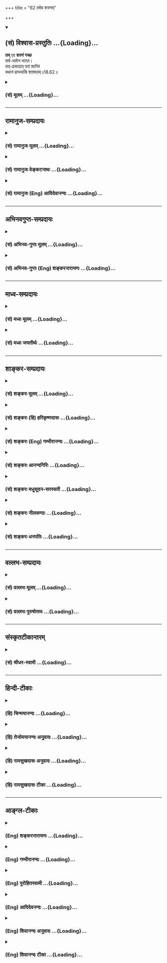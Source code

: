 +++
title = "62 तमेव शरणम्"

+++
<div class="js_include" newlevelforh1="2" title="(सं) विश्वास-प्रस्तुतिः" unfilled url="/mahAbhAratam/shlokashaH/06-bhIShma-parva/03-bhagavad-gItA-parva/saMskRtam/vishvAsa-prastutiH/18_moxa-saMnyAsa-yogaH/62_tameva_sharaNam.md">
<details open><summary><h2>(सं) विश्वास-प्रस्तुतिः ...{Loading}...</h2></summary>

**तम्** एव **शरणं गच्छ**  
सर्व-भावेन भारत।  
तत्-प्रसादात् परां शान्तिं  
स्थानं प्राप्स्यसि शाश्वतम्॥18.62॥
</details>
</div>
<div class="js_include collapsed" newlevelforh1="3" title="(सं) मूलम्" unfilled url="/mahAbhAratam/shlokashaH/06-bhIShma-parva/03-bhagavad-gItA-parva/saMskRtam/mUlam/18_moxa-saMnyAsa-yogaH/62_tameva_sharaNam.md">
<details><summary><h3>(सं) मूलम् ...{Loading}...</h3></summary>

तमेव शरणं गच्छ सर्वभावेन भारत।  
तत्प्रसादात्परां शान्तिं स्थानं प्राप्स्यसि शाश्वतम्।।18.62।।
</details>
</div>


_________________
## रामानुज-सम्प्रदायः
<div class="js_include collapsed" newlevelforh1="3" title="(सं) रामानुजः मूलम्" unfilled url="/mahAbhAratam/shlokashaH/06-bhIShma-parva/03-bhagavad-gItA-parva/saMskRtam/rAmAnujaH/mUlam/18_moxa-saMnyAsa-yogaH/62_tameva_sharaNam.md">
<details><summary><h3>(सं) रामानुजः मूलम् ...{Loading}...</h3></summary>

।।18.62।। यस्माद् एवं तस्मात् **तम् एव** सर्वस्य प्रशासितारम्
आश्रितवात्सल्येन त्वत्सारथ्ये अवस्थितम्इत्थं कुरु इति च प्रशासितारं मां
**सर्वभावेन** सर्वात्मना **शरणं गच्छ** अनुवर्तस्व। अन्यथा
तन्मायाप्रेरितेन अज्ञेन त्वया युद्धादिकरणम् अवर्जनीयम्; तथा सति नष्टो
भविष्यसि। अतो मदुक्तप्रकारेण युद्धादिकं कुरु इत्यर्थः। एवं कुर्वाणः
**तत्प्रसादात् परां शान्तिं** सर्वकर्मबन्धोपशमनं **शाश्वतं** च **स्थानं
प्राप्स्यसि।** यद् अभिधीयते श्रुतिशतैः -- तद्विष्णोः परमं पदं सदा
पश्यन्ति सूरयः। (ऋ॰ सं॰ 1।2।6।5)ते ह नाकं महिमानः सचन्त यत्र पूर्वे
साध्याः सन्ति देवाः। (यजुः सं॰ 31।16)यत्र ऋषयः प्रथमजा ये पुराणाः। परेण
नाकं विहितं गुहायाम् (महाना॰ 8।14)यो अस्याध्यक्षः परमे व्योमन्। (ऋ॰ सं॰
8।7।17।7)अथ यदतः परो दिवो ज्योतिर्दीप्यते (छ॰ उ॰ 3।13।7)सोऽध्वनः
पारमाप्नोति तद्विष्णोः परमं पदम् (क॰ उ॰ 3।9) इत्यादिभिः।

</details>
</div>
<div class="js_include collapsed" newlevelforh1="3" title="(सं) रामानुजः वेङ्कटनाथः" unfilled url="/mahAbhAratam/shlokashaH/06-bhIShma-parva/03-bhagavad-gItA-parva/saMskRtam/rAmAnujaH/venkaTanAthaH/18_moxa-saMnyAsa-yogaH/62_tameva_sharaNam.md">
<details><summary><h3>(सं) रामानुजः वेङ्कटनाथः ...{Loading}...</h3></summary>

  
  
।।18.62।। स्वतन्त्रे स्वमायया प्रेरयति; परतन्त्रस्तां कथं निस्तरेत्
इत्यत्रोत्तरंतमेव शरणम् इति श्लोक इत्याह --
एतन्मायानिवृत्तिहेतुमाहेति। यस्मादेवम् -- अन्यथाऽपि बुद्ध्या
निवर्तितुमशक्यत्वादित्यर्थः; सर्वस्येश्वराधीनत्वादिति वा। तमेव इत्यनेन
मायां कोऽन्यो निवर्तयितुं शक्नोतीति सूचितमित्याह -- सर्वस्य
प्रशासितारमिति। अत्यन्तस्वतन्त्रः स एव हीदानीं रथिनस्तव सारथित्वेन
परतन्त्रः प्रशास्तीत्यभिप्रायेणआश्रितवात्सल्येनेत्यादिकमुक्तम्।
एवमनुवर्तनीयत्वाय परत्वं सौलभ्यं च दर्शितम्। भावशब्दोऽत्र मनोवृत्तिपर
इत्याहसर्वात्मनेति। सर्वप्रकारेणेति वाऽर्थः। तेनवासुदेवः सर्वम् \[7।19\]
इत्युक्तप्रक्रिययाऽन्तर्यामित्वेनोपदेष्टृत्वेन
प्राप्यत्वप्रापकत्वादिभिश्चैक एवावस्थित इत्यनुसन्धानं वा विवक्षितम्।
अत्र शरणशब्द उपदेशादिमुखेन गोप्तृविषयः तेनैव द्वारेणोपायपरो वा।
यथोपदिष्टकरणमेवात्र शरणागतिरित्यभिप्रायेणाऽऽह --
सर्वात्मनाऽनुवर्तस्वेति। न श्रोष्यसिन योत्स्ये
इत्युक्तनिषेधपरत्वादनुवर्तनमेवात्र शरणागतिरिति दर्शयितुं प्रकृतेन
विपर्यये प्रत्यवायेन योजयति -- अन्यथापीति। प्रकृतोपयोगेनानुवृत्तिं
विशिंषन् विवक्षितमुपसंहरति -- अतस्तदुक्तप्रकारेणेति।
स्ववर्णाश्रमानरूपतदाज्ञानुवर्तनमेव हि तत्प्रीणनमिति भावः।  
  
उक्तानुवृत्तिं प्रसादहेतुतयोत्तरार्धेन योजयति -- एवं
कुर्वाणस्तत्प्रसादादिति। मत्प्रसादात् \[18।5658\] इत्युक्त
एवार्थःतत्प्रसादात् इत्यत्र निर्दिष्टः। तत्रोक्तं सर्वदुर्गतरणमिह परा
शान्तिः। शान्तेश्चात्र परत्वं
निवृत्तजातीयकारणसामानाधिकरण्यविरहेणापुनरङ्कुरत्वमित्यभिप्रायेणाऽऽहसर्वकर्मेति।
सर्वकर्मबन्धोपशमपरशान्तिशब्देन अनिष्टनिवृत्तिरुक्ता। स्थानं प्राप्स्यसि
इति इष्टप्राप्तिरुच्यते। शाश्वतशब्देन ब्रह्मादिस्थानव्यवच्छेदः।
मूलप्रकृतिः सूक्ष्मावस्था; मुक्तप्राप्यस्थानमिति केचित् सत्यलोकादिष्वेव
वैष्णवस्थानमिति चापरे तत्स्थानशब्दस्य मुख्यार्थस्वीकाराय; वादिक्षेपाय
चाप्राकृतस्थानं श्रुतिभिरुपपादयति -- यदभिधीयत इति। अधीतवेदानां
सम्प्रतिपत्त्यतिशयार्थंश्रुतिशतैरित्युक्तम्। एतेन कारणश्रुतीनां
एकमेवाद्वितीयम् \[छां.उ.6।2।1\] इत्यादीनां
स्रक्ष्यमाणकार्यप्रपञ्चमात्रप्रलयपरत्वं बहुश्रुत्यविरोधाय
दर्शितम्। तद्विष्णोः इति वाक्यं प्रत्येकं सदापश्यदनेकसूरिविशिष्टविधिपरं;
कृत्स्नस्याप्राप्तत्वात्। विष्णोः इति वैयधिकरण्याच्च नात्र स्वरूपपरता
युक्ता। यत्र पूर्वे साध्याः सन्ति इत्यत्राप्यनवच्छेदान्नित्यं सन्तीति
सिद्धम्। अत्र चशाश्वतं स्थानम् इति निर्दिष्टं परमात्मन एव स्थानमिति
प्रकरणान्तरे व्यक्तम्। रम्याणि कामचाराणि (दिव्यानि कामचारीणि) विमानानि
सभास्तथा। आक्रीडा विविधा राजन् पद्मिन्यश्चामलोदकाः। एते वै निरयास्तात
स्थानस्य परमात्मनः \[म.भा.12।198।411\] इति। आह च भगवान् पराशरः --
एकान्तिनः सदा ब्रह्मध्यायिनो योगिनो हि ये। तेषां तत्परमं स्थानं यद्वै
पश्यन्ति सूरयः \[वि.पु.1।6।39\] इति।  
  

</details>
</div>
<div class="js_include collapsed" newlevelforh1="3" title="(सं) रामानुजः (Eng) आदिदेवानन्दः" unfilled url="/mahAbhAratam/shlokashaH/06-bhIShma-parva/03-bhagavad-gItA-parva/saMskRtam/rAmAnujaH/english/AdidevAnandaH/18_moxa-saMnyAsa-yogaH/62_tameva_sharaNam.md">
<details><summary><h3>(सं) रामानुजः (Eng) आदिदेवानन्दः ...{Loading}...</h3></summary>

18.62 Such being the case, take refuge with all your heart
(Sarvabhavena), by every disposition of your body, senses and mind
(Sarvatmana) in Him - Him, the ruler of all, who has become your charioteer out of compassion for dependents, and who orders you, 'Act thus' and so on. Even if you do not do so now, fighting in battle etc.,
is inevitable for you who are ignorant and actuated by His Maya, but then you will get ruined. Therefore, fight etc., in the manner which has
been explained by Him. Such is the meaning. Acting in this way, you will
attain supreme peace, release from all bondage, and the eternal abode.
Hundreds of Srutis declare it: 'That supreme place of Visnu which the
sages see' (Rg. S., 1.2.6.5); 'They become meritorious and reach this
heaven where Devas and Sadhyas dwell' (Tai. A., 3.12); 'Where dwell the
ancient sages, the first-born' (Tai.Sam., 4.7.13.1); 'The supreme place
above the paradise in the heart of the Supreme Heaven' (Ma. Na., 8.14);
'He who is in the Supreme Heaven and presides over this' (Rg. S.,
8.7.17.7); 'Now that light which shines above this Supreme Heaven' (Cha.
U., 3.13.7); and 'He reaches the end of the journey, the Highest abode
of Visnu' (Ka. U., 3.9).

</details>
</div>


_________________
## अभिनवगुप्त-सम्प्रदायः
<div class="js_include collapsed" newlevelforh1="3" title="(सं) अभिनव-गुप्तः मूलम्" unfilled url="/mahAbhAratam/shlokashaH/06-bhIShma-parva/03-bhagavad-gItA-parva/saMskRtam/abhinava-guptaH/mUlam/18_moxa-saMnyAsa-yogaH/62_tameva_sharaNam.md">
<details><summary><h3>(सं) अभिनव-गुप्तः मूलम् ...{Loading}...</h3></summary>

।।18.61 -- 18.62।। ईश्वर इति। तमेवेति। एष ईश्वरः परमात्मा अवश्यं शरणत्वेन
ग्राह्यः। तत्र हि अधिष्ठातरि कर्तरि +++(omits कर्तरि )+++ बोद्धरि स्वात्ममये
विमृष्टे +++(;N विस्पष्टे )+++ ; न कर्माणि स्थतिभाञ्जि भवन्ति। न हि
निशिततरनखरकोटिविदारितसमदकरिकरटगलितमुक्ताफलनिकरपरिकरप्रकाशितप्रतापमहसि (
omits -- परिकर -- ) सिंहकिशोरके गुहामधितिष्ठति चपलमनसो
विद्रवणमात्रबलशालिनो हरिणपोतकाः +++(K हिरण -- )+++ स्वैरं
स्वव्यापारपरिशीलनापटुभावमवलंबन्ते इति। तमेव शरणं गच्च्छइत्युपक्रम्य
मत्प्रसादात् इति निर्वाहवाक्यमभिदधत् भगवान् परमात्मानम् ईश्वरं वासुदेवं
च एकतया योजयति इति।

</details>
</div>
<div class="js_include collapsed" newlevelforh1="3" title="(सं) अभिनव-गुप्तः (Eng) शङ्करनारायणः" unfilled url="/mahAbhAratam/shlokashaH/06-bhIShma-parva/03-bhagavad-gItA-parva/saMskRtam/abhinava-guptaH/english/shankaranArAyaNaH/18_moxa-saMnyAsa-yogaH/62_tameva_sharaNam.md">
<details><summary><h3>(सं) अभिनव-गुप्तः (Eng) शङ्करनारायणः ...{Loading}...</h3></summary>

18.61-62 Isvarah etc. Tam eva etc. This Lord, the Supreme Self, must be
taken hold of as refuge. When that Supreme Ruler, the \[real\]
Agent-of-all-actions, the \[real\] Knower, the very Self of your own, is
reflected upon, there (in the heart) the \[effects of\] actions do not
enjoy any locus standi. Indeed, the deer-calves which are of wavering
mind \[by nature\] and are noted only for their power of running away to
escape, do not take recourse to their skill in pursuing freely their
\[usual\] activities while there dwells in the \[nearby\] cave a
loin-calf, the glory of whose valour has been made evident by the
accessories in the form of the heaps of pearls scattered from the
elephants' temples broken upon with the very sharp edges of his
(lion-calf's) excellent claws. By the cocluding statement that commences
'To Him alone you must go for refuge' and \[runs\] as 'Through My Grace
etc.', the Bhagavat indicates the Lord Supreme Self, and Vasudeva krsna
to be identical.

</details>
</div>


_________________
## माध्व-सम्प्रदायः
<div class="js_include collapsed" newlevelforh1="3" title="(सं) मध्वः मूलम्" unfilled url="/mahAbhAratam/shlokashaH/06-bhIShma-parva/03-bhagavad-gItA-parva/saMskRtam/madhvaH/mUlam/18_moxa-saMnyAsa-yogaH/62_tameva_sharaNam.md">
<details><summary><h3>(सं) मध्वः मूलम् ...{Loading}...</h3></summary>

।।18.62।। परोक्षवचनं तु द्रोणं प्रति भीमवचनवत्।

</details>
</div>
<div class="js_include collapsed" newlevelforh1="3" title="(सं) मध्वः जयतीर्थः" unfilled url="/mahAbhAratam/shlokashaH/06-bhIShma-parva/03-bhagavad-gItA-parva/saMskRtam/madhvaH/jayatIrthaH/18_moxa-saMnyAsa-yogaH/62_tameva_sharaNam.md">
<details><summary><h3>(सं) मध्वः जयतीर्थः ...{Loading}...</h3></summary>

।।18.62।। ईश्वरः सर्वभूतानां हृद्देशेऽर्जुन तिष्ठति \[18।61\]तमेव शरणं
गच्छ तत्प्रसादात् इत्यादिरूपात्परोक्षवचनात्कृष्णस्यानीश्वरत्वं प्रतीयते।
तन्निराकर्तुमाह -- **परोक्षे**ति।
निश्चितार्थत्वाभिप्रायेणान्यथासिद्धमिति शेषः।

</details>
</div>


_________________
## शाङ्कर-सम्प्रदायः
<div class="js_include collapsed" newlevelforh1="3" title="(सं) शङ्करः मूलम्" unfilled url="/mahAbhAratam/shlokashaH/06-bhIShma-parva/03-bhagavad-gItA-parva/saMskRtam/shankaraH/mUlam/18_moxa-saMnyAsa-yogaH/62_tameva_sharaNam.md">
<details><summary><h3>(सं) शङ्करः मूलम् ...{Loading}...</h3></summary>

।।18.62।। --,**तमेव** ईश्वरं **शरणम्** आश्रयं संसारार्तिहरणार्थं
**गच्छ** आश्रय **सर्वभावेन** सर्वात्मना हे **भारत।** ततः
**तत्प्रसादात्** ईश्वरानुग्रहात् **परां** प्रकृष्टां **शान्तिम्** उपरतिं
**स्थानं** च मम विष्णोः परमं पदं प्राप्स्यसि **शाश्वतं** नित्यम्।।

</details>
</div>
<div class="js_include collapsed" newlevelforh1="3" title="(सं) शङ्करः (हि) हरिकृष्णदासः" unfilled url="/mahAbhAratam/shlokashaH/06-bhIShma-parva/03-bhagavad-gItA-parva/saMskRtam/shankaraH/hindI/harikRShNadAsaH/18_moxa-saMnyAsa-yogaH/62_tameva_sharaNam.md">
<details><summary><h3>(सं) शङ्करः (हि) हरिकृष्णदासः ...{Loading}...</h3></summary>

।।18.62।। हे भारत तू सर्वभावसे उस ईश्वरकी ही शरणमें जा अर्थात् संसारके
समस्त क्लेशोंका नाश करनेके लिये मन; वाणी और शरीरद्वारा सब प्रकारसे उस
ईश्वरका ही आश्रय ग्रहण कर। फिर उस ईश्वरके अनुग्रहसे परम -- उत्तम
शान्तिको; अर्थात् उपरतिको और शाश्वत स्थानको अर्थात् मुझ विष्णुके परम
नित्यधामको प्राप्त करेगा।

</details>
</div>
<div class="js_include collapsed" newlevelforh1="3" title="(सं) शङ्करः (Eng) गम्भीरानन्दः" unfilled url="/mahAbhAratam/shlokashaH/06-bhIShma-parva/03-bhagavad-gItA-parva/saMskRtam/shankaraH/english/gambhIrAnandaH/18_moxa-saMnyAsa-yogaH/62_tameva_sharaNam.md">
<details><summary><h3>(सं) शङ्करः (Eng) गम्भीरानन्दः ...{Loading}...</h3></summary>

18.62 Gaccha saranam, take refuge; tam eva, in Him, the Lord alone;
sarva-bhavena, with your whole being, for getting rid of your mundane
sufferings, O scion of the Bharata dynasty. Tat-prasadat, through His
grace, through God's grace; prapsyasi, you will attain; param, the
supreme; santim, Peace, the highest Tranillity; and the sasvatam,
eternal; sthanam, Abode, the supreme State of Mine who am Visnu.

</details>
</div>
<div class="js_include collapsed" newlevelforh1="3" title="(सं) शङ्करः आनन्दगिरिः" unfilled url="/mahAbhAratam/shlokashaH/06-bhIShma-parva/03-bhagavad-gItA-parva/saMskRtam/shankaraH/AnandagiriH/18_moxa-saMnyAsa-yogaH/62_tameva_sharaNam.md">
<details><summary><h3>(सं) शङ्करः आनन्दगिरिः ...{Loading}...</h3></summary>

।।18.62।। ईश्वरः सर्वाणि भूतानि प्रेरयति चेत्प्राप्तकैवल्यस्यापि
पुरुषकारस्यानर्थक्यमित्याशङ्क्याह -- **तमेवेति।** सर्वात्मना मनोवृत्त्या
वाचा कर्मणा चेत्यर्थः। ईश्वरस्यानुग्रहात्तत्त्वज्ञानोत्पत्तिपर्यन्तादिति
शेषः। मुक्तास्तिष्ठन्त्यस्मिन्निति स्थानम्।

</details>
</div>
<div class="js_include collapsed" newlevelforh1="3" title="(सं) शङ्करः मधुसूदन-सरस्वती" unfilled url="/mahAbhAratam/shlokashaH/06-bhIShma-parva/03-bhagavad-gItA-parva/saMskRtam/shankaraH/madhusUdana-sarasvatI/18_moxa-saMnyAsa-yogaH/62_tameva_sharaNam.md">
<details><summary><h3>(सं) शङ्करः मधुसूदन-सरस्वती ...{Loading}...</h3></summary>

।।18.62।। ईश्वरः सर्वभूतानि परतन्त्राणि प्रेरयति चेत्प्राप्तं
विधिप्रतिषेधशास्त्रस्य सर्वस्य पुरुषकारस्य चानर्थक्यमित्यत्राह --
तमेवेति। तमेवेश्वरं शरणंनामाश्रयं संसारसमुद्रोत्तरणार्थं गच्छ आश्रय।
सर्वभावेन सर्वात्मना मनसा वाचा कर्मणा च। हे भारत;
तत्प्रसादात्तस्यैवेश्वरस्यानुग्रहात्तत्त्वज्ञानोत्पत्तिपर्यन्तात्परां
शान्तिं सकार्याविद्यानिवृत्तिं
स्थानमद्वितीयस्वप्रकाशपरमानन्दरूपेणावस्थानं शाश्वतं नित्यं प्राप्स्यसि।

</details>
</div>
<div class="js_include collapsed" newlevelforh1="3" title="(सं) शङ्करः नीलकण्ठः" unfilled url="/mahAbhAratam/shlokashaH/06-bhIShma-parva/03-bhagavad-gItA-parva/saMskRtam/shankaraH/nIlakaNThaH/18_moxa-saMnyAsa-yogaH/62_tameva_sharaNam.md">
<details><summary><h3>(सं) शङ्करः नीलकण्ठः ...{Loading}...</h3></summary>

।।18.62।। तमेव ईश्वरं सर्वभावेन सर्वात्मना शरणमाश्रयं गच्छ श्रयस्व।
तत्प्रसादात् तदनुग्रहात्परां शान्तिमुपरतिं समाधिमितियावत्। तथा च
सूत्रंसमाधिसिद्धिरीश्वरप्रणिधानात् इति। स्थानं च परं विष्णोः पदं मोक्षं
शाश्वतं नित्यं प्राप्स्यसि।

</details>
</div>
<div class="js_include collapsed" newlevelforh1="3" title="(सं) शङ्करः धनपतिः" unfilled url="/mahAbhAratam/shlokashaH/06-bhIShma-parva/03-bhagavad-gItA-parva/saMskRtam/shankaraH/dhanapatiH/18_moxa-saMnyAsa-yogaH/62_tameva_sharaNam.md">
<details><summary><h3>(सं) शङ्करः धनपतिः ...{Loading}...</h3></summary>

।।18.62।। यस्मीदश्वर एव तत्तत्कर्मफलप्रदाता भ्रामयति तस्मात्तमेव ईश्वरं
शरणं आश्रयं संसारार्ति हरणार्थं सर्वभावेन सर्वात्मना मनसा वाचा कर्मणा च
गच्छ आश्रय। हेभारतेति संबोधयन् उत्तमवंशोद्भवस्त्वं योग्योऽसीति द्योतयति।
तत्प्रसादातात्तस्य सभ्यगाराधितस्येश्वरस्य प्रसादादनुग्रहात्परां
प्रकृष्टां शान्तिं अविद्योपशमरुपां सर्वानार्थनिवृत्तिस्थानं च
मुक्तास्तिष्ठन्ति यस्मिन्निति स्थानं मम विष्णोः परम पदं शाश्वतं
सदैकरसमवाप्यस्यसि।

</details>
</div>


_________________
## वल्लभ-सम्प्रदायः
<div class="js_include collapsed" newlevelforh1="3" title="(सं) वल्लभः मूलम्" unfilled url="/mahAbhAratam/shlokashaH/06-bhIShma-parva/03-bhagavad-gItA-parva/saMskRtam/vallabhaH/mUlam/18_moxa-saMnyAsa-yogaH/62_tameva_sharaNam.md">
<details><summary><h3>(सं) वल्लभः मूलम् ...{Loading}...</h3></summary>

।।18.62।। अतस्तमेव सर्वनियन्तारं सर्वेश्वरं शरण्यं गच्छ सर्वात्मना।
अन्यथा मत्प्रकृतिप्रेरितेन तु त्वया युद्धकरणमनिवार्यं भविष्यत्येवेति वरं
मदुक्तकरणम्। मत्प्रसादादेव परां शान्तिं शाश्वतं स्थानं च प्राप्स्यसि।
अतो भगवदाज्ञातः स्वधर्मकरणं मतं तथा सति न बन्धः स्यात्तदीयस्येति
निर्णयः।

</details>
</div>
<div class="js_include collapsed" newlevelforh1="3" title="(सं) वल्लभः पुरुषोत्तमः" unfilled url="/mahAbhAratam/shlokashaH/06-bhIShma-parva/03-bhagavad-gItA-parva/saMskRtam/vallabhaH/puruShottamaH/18_moxa-saMnyAsa-yogaH/62_tameva_sharaNam.md">
<details><summary><h3>(सं) वल्लभः पुरुषोत्तमः ...{Loading}...</h3></summary>

  
  
।।18.62।। मामज्ञात्वा मदाज्ञां चेन्न करोषि तदा हृदयस्थितेश्वरस्यैव शरणं
गच्छेत्याह -- तमेवेति। हे भारत सत्कुलोत्पन्नत्वादहङ्काररहित तं
पूर्वोक्तं हृदयस्थितमेव ईश्वरं सर्वभावेन सङ्कल्पविकल्पान् परित्यज्य
सर्वात्मना शरणं गच्छ; ततस्तत्प्रसादात् परां शान्तिं शाश्वतं नित्यं
स्थानं पूर्वश्लोकोक्तमक्षरात्मकं प्राप्स्यसि।  
  

</details>
</div>


_________________
## संस्कृतटीकान्तरम्
<div class="js_include collapsed" newlevelforh1="3" title="(सं) श्रीधर-स्वामी" unfilled url="/mahAbhAratam/shlokashaH/06-bhIShma-parva/03-bhagavad-gItA-parva/saMskRtam/shrIdhara-svAmI/18_moxa-saMnyAsa-yogaH/62_tameva_sharaNam.md">
<details><summary><h3>(सं) श्रीधर-स्वामी ...{Loading}...</h3></summary>

।।18.62।।**तमिति।** यस्मादेवं सर्वे जीवाः
परमेश्वरपरतन्त्रास्तस्मादहंकारं परित्यज्य सर्वभावेन सर्वात्मना
तमीश्वरमेव शरणं गच्छ। ततस्तस्यैव प्रसादात्परमामुपशान्तिं स्थानं च
पारमेश्वरं शाश्वतं नित्यं प्राप्स्यसि।

</details>
</div>


_________________
## हिन्दी-टीकाः
<div class="js_include collapsed" newlevelforh1="3" title="(हि) चिन्मयानन्दः" unfilled url="/mahAbhAratam/shlokashaH/06-bhIShma-parva/03-bhagavad-gItA-parva/hindI/chinmayAnandaH/18_moxa-saMnyAsa-yogaH/62_tameva_sharaNam.md">
<details><summary><h3>(हि) चिन्मयानन्दः ...{Loading}...</h3></summary>

।।18.62।। ईशावास्योपनिषद् के प्रथम मन्त्र का भावार्थ यह है कि यह
सम्पूर्ण जगत् ईश्वर से व्याप्त है। इसलिए; नामरूपों के भेद से दृष्टि
हटाकर अनन्त परमात्मा का आनन्दानुभव करो किसी के धन का लोभ मत करो।
गीतादर्शन का सारतत्त्व भी यही है। अहंकार का त्याग करके अपने कर्त्तव्य
करो यह तो मानो गीता का मूल मंत्र ही है। आत्मा और अनात्मा के मिथ्या
सम्बन्ध से ही कर्तृत्वाभिमानी जीव की उत्पत्ति होती है। यह जीव ही संसार
के दुखों को भोगता रहता है। अत; इससे अपनी मुक्ति के लिए अहंकार का
परित्याग करना चाहिए। यहाँ प्रश्न उपस्थित हो सकता है कि अहंकार का त्याग
कैसे करें इसके उत्तर में ईश्वरार्पण की भावना का वर्णन किया गया है।
पूर्वश्लोक में ही ईश्वर के स्वरूप को दर्शाया गया है। इसलिए; अब; भगवान्
श्रीकृष्ण अर्जुन से कहते हैं; तुम उसी हृदयस्थ ईश्वर की शरण में जाओ। शरण
में जाने का अर्थ है अभिमान एवं फलासक्ति का त्याग करके;
कर्माध्यक्षकर्मफलदाता ईश्वर का सतत स्मरण करते हुए कर्म करना। इसके
फलस्वरूप चित्त की शुद्धि प्राप्त होगी; जो आत्मज्ञान में सहायक होगी।
आत्मज्ञान की दृष्टि से शरण का अर्थ होगा समस्त अनात्म उपाधियों के
तादात्म्य को त्यागकर आत्मस्वरूप ईश्वर के साथ एकत्व का अनुभव करना। यह
शरणागति अपने सम्पूर्ण व्यक्तित्व के साथ ही हो सकती है (सर्वभावेन); अधूरे
हृदय से नहीं। राधा; हनुमान और प्रह्लाद जैसे भक्त इसके उदाहरण हैं। चित्त
की शुद्धि और आत्मानुभूति ही ईश्वर की कृपा अथवा प्रसाद है। जिस मात्रा
में; अनात्मा के साथ हमारा तादात्म्य निवृत्त होगा; उसी मात्रा में हमें
ईश्वर का यह प्रसाद प्राप्त होगा। भारत भरतवंश में जन्म लेने के कारण अर्जुन
का नाम भारत था। शब्द व्युत्पत्ति के अनुसार इसका अर्थ है वह पुरुष जो भा
अर्थात् प्रकाश (ज्ञान) में रत है। आध्यात्मिक ज्ञान के प्रकाश में रमने
वाले ऋषियों के कारण ही यह देश भारत कहा गया है। प्रकरण का उपसंहार करते हुए
भगवान् कहते हैं

</details>
</div>
<div class="js_include collapsed" newlevelforh1="3" title="(हि) तेजोमयानन्दः अनुवादः" unfilled url="/mahAbhAratam/shlokashaH/06-bhIShma-parva/03-bhagavad-gItA-parva/hindI/tejomayAnandaH/anuvAdaH/18_moxa-saMnyAsa-yogaH/62_tameva_sharaNam.md">
<details><summary><h3>(हि) तेजोमयानन्दः अनुवादः ...{Loading}...</h3></summary>

।।18.62।। हे भारत ! तुम सम्पूर्ण भाव से उसी (ईश्वर) की शरण में जाओ। उसके
प्रसाद से तुम परम शान्ति और शाश्वत स्थान को प्राप्त करोगे।।

</details>
</div>
<div class="js_include collapsed" newlevelforh1="3" title="(हि) रामसुखदासः अनुवादः" unfilled url="/mahAbhAratam/shlokashaH/06-bhIShma-parva/03-bhagavad-gItA-parva/hindI/rAmasukhadAsaH/anuvAdaH/18_moxa-saMnyAsa-yogaH/62_tameva_sharaNam.md">
<details><summary><h3>(हि) रामसुखदासः अनुवादः ...{Loading}...</h3></summary>

।।18.62।। हे भरतवंशोद्भव अर्जुन ! तू सर्वभावसे उस ईश्वरकी ही शरणमें चला
जा। उसकी कृपासे तू परमशान्ति-(संसारसे सर्वथा उपरति-) को और अविनाशी
परमपदको प्राप्त हो जायगा।

</details>
</div>
<div class="js_include collapsed" newlevelforh1="3" title="(हि) रामसुखदासः टीका" unfilled url="/mahAbhAratam/shlokashaH/06-bhIShma-parva/03-bhagavad-gItA-parva/hindI/rAmasukhadAsaH/TIkA/18_moxa-saMnyAsa-yogaH/62_tameva_sharaNam.md">
<details><summary><h3>(हि) रामसुखदासः टीका ...{Loading}...</h3></summary>

।।18.62।।***व्याख्या --***  \[मनुष्यमें प्रायः यह एक कमजोरी रहती है कि
जब उसके सामने संतमहापुरुष विद्यमान रहते हैं; तब उसका उनपर श्रद्धाविश्वास
एवं महत्त्वबुद्धि नहीं होती **(टिप्पणी प₀ 963)** परन्तु जब वे चले जाते
हैं; तब पीछे वह रोता है; पश्चात्ताप करता है। ऐसे ही भगवान् अर्जुनके रथके
घोड़े हाँकते हैं और उनकी आज्ञाका पालन करते हैं। वे ही भगवान् जब अर्जुनसे
कहते हैं कि शरणागत भक्त मेरी कृपासे शाश्वत पदको प्राप्त हो जाता है और तू
भी मेरेमें चित्तवाला होकर मेरी कृपासे सम्पूर्ण विघ्नोंको तर जायगा; तब
अर्जुन कुछ बोले ही नहीं। इससे यह सम्भावना भी हो सकती है कि भगवान्के
वचनोंपर अर्जुनको पूरा विश्वास न हुआ हो। इसी दृष्टिसे भगवान्को यहाँ
अर्जुनके लिये अन्तर्यामी ईश्वरकी शरणमें जानेकी बात कहनी पड़ी। \]**तमेव
शरणं गच्छ --** भगवान् कहते हैं कि जो सर्वव्यापक ईश्वर सबके हृदयमें
विराजमान है और सबका संचालक है; तू उसीकी शरणमें चला जा। तात्पर्य है कि
सांसारिक उत्पत्तिविनाशशील पदार्थ; वस्तु; व्यक्ति; घटना परिस्थिति आदि
किसीका किञ्चिन्मात्र भी आश्रय न लेकर केवल अविनाशी परमात्माका ही आश्रय ले
ले। पूर्वश्लोकमें यह कहा गया कि मनुष्य जबतक शरीररूपी यन्त्रके साथ
मैंमेरापनका सम्बन्ध रखता है तबतक ईश्वर अपनी मायासे उसको घुमाता रहता है।
अब यहाँ **एव** पदसे उसका निषेध करते हुए भगवान् अर्जुनसे कहते हैं कि
शरीररूपी यन्त्रके साथ किञ्चिन्मात्र भी मैंमेरापनका सम्बन्ध न रखकर तू
केवल उस ईश्वरकी शरणमें चला जा।**सर्वभावेन --** सर्वभावसे शरणमें जानेका
तात्पर्य यह हुआ कि मनसे उसी परमात्माका चिन्तन हो; शारीरिक क्रियाओंसे
उसीका पूजन हो; उसीका प्रेमपूर्वक भजन हो और उसके प्रत्येक विधानमें परम
प्रसन्नता हो। वह विधान चाहे शरीर; इन्द्रियाँ; मन आदिके अनुकूल हो; चाहे
प्रतिकूल हो; उसे भगवान्का ही किया हुआ मानकर खूब प्रसन्न हो जाय कि अहो
भगवान्की मेरेपर कितनी कृपा है कि मेरेसे बिना पूछे ही; मेरे मन; बुद्धि
आदिके विपरीत जानते हुए भी केवल मेरे हितकी भावनासे; मेरा परम कल्याण
करनेके लिये उन्होंने ऐसा विधान किया है  
  
**तत्प्रसादात्परां शान्तिं स्थानं प्राप्स्यसि शाश्वतम् --** भगवान्ने
पहले यह कह दिया था कि मेरी कृपासे शाश्वत पदकी प्राप्ति हो जाती है (18।
56) और मेरी कृपासे तू सम्पूर्ण विघ्नोंसे तर जायगा (18। 58)। वही बात यहाँ
कहते हैं कि उस अन्तर्यामी परमात्माकी कृपासे तू परमशान्ति और शाश्वत
स्थान(पद)को प्राप्त कर लेगा। गीतामें अविनाशी परमपदको हीपरा शान्ति नामसे
कहा गया है। परन्तु यहाँ भवगान्नेपरा शान्ति औरशाश्वत स्थान (परमपद) --
दोनोंका प्रयोग एक साथ किया है। अतः यहाँपरा शान्ति का अर्थ संसारसे सर्वथा
उपरति औरशाश्वत स्थान का अर्थ परमपद लेना चाहिये। भगवान्ने **तमेव शरणं
गच्छ** पदोंसे अर्जुनको सर्वव्यापी ईश्वरकी शरणमें जानेके लिये कहा है।
इससे यह शङ्का हो सकती है कि क्या भगवान् श्रीकृष्ण ईश्वर नहीं हैं क्योंकि
अगर भगवान् श्रीकृष्ण ईश्वर होते; तो अर्जुनकोउसीकी शरणमें जा -- ऐसा
(परोक्ष रीतिसे) नहीं कहते।  
  
इसका समाधान यह है कि भगवान्ने सर्वव्यापक ईश्वरकी शरणागतिको तो
**गुह्याद्गुह्यतरम्** (18। 63) अर्थात् गुह्यसे गुह्यतर कहा है; पर अपनी
शरणागतिको **सर्वगुह्यतमम्** (18। 64) अर्थात् सबसे गुह्यतम कहा है। इससे
सर्वव्यापक ईश्वरकी अपेक्षा भगवान् श्रीकृष्ण बड़े ही सिद्ध हुए।  
  
भगवान्ने पहले कहा है कि मैं अजन्मा; अविनाशी और सम्पूर्ण प्राणियोंका
ईश्वर होते हुए भी अपनी प्रकृतिको अधीन करके अपनी योगमायासे प्रकट होता हूँ
(4। 6) मैं सम्पूर्ण यज्ञों और तपोंका भोक्ता हूँ; सम्पूर्ण लोकोंका महान्
ईश्वर हूँ और सम्पूर्ण प्राणियोंका सुहृद हूँ -- ऐसा मुझे माननेसे शान्तिकी
प्राप्ति होती है (5। 29) परन्तु जो मुझे सम्पूर्ण यज्ञोंका भोक्ता और सबका
मालिक नहीं मानते; उनका पतन होता है (9। 24)। इस प्रकार अन्वयव्यतिरेकसे भी
भगवान् श्रीकृष्णका ईश्वरत्व सिद्धि हो जाता है।  
  
इस अध्यायमें **ईश्वरः सर्वभूतानां हृद्देशेऽर्जुन तिष्ठति** (18। 61)
पदोंसे अन्तर्यामी ईश्वरको सब प्राणियोंके हृदयमें स्थित बताया है और
पंद्रहवें अध्यायमें **सर्वस्य चाहं हृदि संनिविष्टः** (15। 15) पदोंसे
अपनेको सबके हृदयमें स्थित बताया है। इसका तात्पर्य यह हुआ कि अन्तर्यामी
परमात्मा और भगवान् श्रीकृष्ण दो नहीं हैं;,एक ही हैं। जब अन्तर्यामी
परमात्मा और भगवान् श्रीकृष्ण एक ही हैं; तो फिर भगवान् श्रीकृष्णने
अर्जुनको **तमेंव शरणं गच्छ** क्यों कहा इसका कारण यह है कि पहले छप्पनवें
श्लोकमें भगवान्ने अपनी कृपासे शाश्वत अविनाशी पदकी प्राप्ति होनेकी बात
कही और सत्तावनवेंअट्ठावनवें श्लोकोंमें अर्जुनको अपने परायण होनेकी आज्ञा
देकरमेरी कृपासे सम्पूर्ण विघ्नोंको तर जायगा -- यह बात कही। परन्तु अर्जुन
कुछ बोले नहीं अर्थात् उन्होंने कुछ भी स्वीकार नहीं किया। इसपर भगवान्ने
अर्जुनको धमकाया कि यदि अहंकारके कारण तू मेरी बात नहीं सुनेगा तो तेरा पतन
हो जायगा। उनसठवें और साठवें श्लोकमें कहा कि मैं युद्ध नहीं करूँगा -- इस
प्रकार अहंकारका आश्रय लेकर किया हुआ तेरा निश्चय भी नहीं टिकेगा और तुझे
स्वभावज कर्मोंके परवश होकर युद्ध करना ही पड़ेगा। भगवान्के इतना कहनेपर भी
अर्जुन कुछ बोले नहीं। अतः अन्तमें भगवान्को यह कहना पड़ा कि यदि तू मेरी
शरणमें नहीं आना चाहता तो सबके हृदयमें स्थित जो अन्तर्यामी परमात्मा हैं;
उसीकी शरणमें तू चला जा। वास्तवमें अन्तर्यामी ईश्वर और भगवान् श्रीकृष्ण
सर्वथा अभिन्न हैं अर्थात् सबके हृदयमें अन्तर्यामीरूपसे विराजमान ईश्वर ही
भगवान् श्रीकृष्ण हैं और भगवान् श्रीकृष्ण ही सबके हृदयमें अन्तर्यामीरूपसे
विराजमान ईश्वर हैं।  
  
***सम्बन्ध --***  पूर्वश्लोकमें भगवान्ने अर्जुनसे कहा कि तू उस
अन्तर्यामी ईश्वरकी शरणमें चला जा। ऐसा कहनेपर भी अर्जुन कुछ नहीं बोले।
इसलिये भगवान् आगेके श्लोकमें अर्जुनको चेतानेके लिये उन्हें स्वतन्त्रता
प्रदान करते हैं।

</details>
</div>


_________________
## आङ्ग्ल-टीकाः
<div class="js_include collapsed" newlevelforh1="3" title="(Eng) शङ्करनारायणः" unfilled url="/mahAbhAratam/shlokashaH/06-bhIShma-parva/03-bhagavad-gItA-parva/english/shankaranArAyaNaH/18_moxa-saMnyAsa-yogaH/62_tameva_sharaNam.md">
<details><summary><h3>(Eng) शङ्करनारायणः ...{Loading}...</h3></summary>

18.62. To Him alone you must go for refuge with all your thought, O descendant of Bharata ! Through My Grace you will attain the success,
the eternal abode.

</details>
</div>
<div class="js_include collapsed" newlevelforh1="3" title="(Eng) गम्भीरानन्दः" unfilled url="/mahAbhAratam/shlokashaH/06-bhIShma-parva/03-bhagavad-gItA-parva/english/gambhIrAnandaH/18_moxa-saMnyAsa-yogaH/62_tameva_sharaNam.md">
<details><summary><h3>(Eng) गम्भीरानन्दः ...{Loading}...</h3></summary>

18.62 Take refuge in Him alone with your whole being, O scion of the Bharata dynasty. Through His grace you will attain the supreme Peace and the eternal Abode.

</details>
</div>
<div class="js_include collapsed" newlevelforh1="3" title="(Eng) पुरोहितस्वामी" unfilled url="/mahAbhAratam/shlokashaH/06-bhIShma-parva/03-bhagavad-gItA-parva/english/purohitasvAmI/18_moxa-saMnyAsa-yogaH/62_tameva_sharaNam.md">
<details><summary><h3>(Eng) पुरोहितस्वामी ...{Loading}...</h3></summary>

18.62 With all thy strength, fly unto Him and surrender thyself, and by His grace shalt thou attain Supreme Peace and reach the Eternal Home.

</details>
</div>
<div class="js_include collapsed" newlevelforh1="3" title="(Eng) आदिदेवनन्दः" unfilled url="/mahAbhAratam/shlokashaH/06-bhIShma-parva/03-bhagavad-gItA-parva/english/AdidevanandaH/18_moxa-saMnyAsa-yogaH/62_tameva_sharaNam.md">
<details><summary><h3>(Eng) आदिदेवनन्दः ...{Loading}...</h3></summary>

18.62 Seek refuge in Him alone, O Arjuna, with the whole of your being.
By His grace, you shall find supreme peace and eternal abode.

</details>
</div>
<div class="js_include collapsed" newlevelforh1="3" title="(Eng) शिवानन्दः अनुवादः" unfilled url="/mahAbhAratam/shlokashaH/06-bhIShma-parva/03-bhagavad-gItA-parva/english/shivAnandaH/anuvAdaH/18_moxa-saMnyAsa-yogaH/62_tameva_sharaNam.md">
<details><summary><h3>(Eng) शिवानन्दः अनुवादः ...{Loading}...</h3></summary>

18.62 Fly unto Him for refuge with all thy being, O Arjuna; by His grace thou shalt obtain supreme peace (and) the eternal abode.

</details>
</div>
<div class="js_include collapsed" newlevelforh1="3" title="(Eng) शिवानन्दः टीका" unfilled url="/mahAbhAratam/shlokashaH/06-bhIShma-parva/03-bhagavad-gItA-parva/english/shivAnandaH/TIkA/18_moxa-saMnyAsa-yogaH/62_tameva_sharaNam.md">
<details><summary><h3>(Eng) शिवानन्दः टीका ...{Loading}...</h3></summary>

18.62 तम् to Him; एव even; शरणम् गच्छ take refuge; सर्वभावेन with all thy being; भारत O Bharata; तत्प्रसादात् by His grace; पराम् supreme;
शान्तिम् peace; स्थानम् the abode; प्राप्स्यसि (thou) shalt obtain;
शाश्वतम् eternal.Commentary Do total and perfect surrender to the Lord.
Do not keep any secret desires for silent gratification. Desire and egoism are the two chief obstacles that stand in the way of selfsurrender. Kill them ruthlessly.Run to the Lord for shelter with all thy being for freeing thyself from the troubles; afflictions and sorrows of Samsara. Take the Lord as the sole refuge. Then by His grace; thou shalt obtain supreme peace and attain to the supreme; eternal Abode.

</details>
</div>

